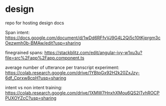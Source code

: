 # design
repo for hosting design docs

Span intent: https://docs.google.com/document/d/1wDd6RFfvVJ9G4L2Qj5c10tKjprgm3cOezwmh0b-BMAw/edit?usp=sharing

finegrained spans: https://stackblitz.com/edit/angular-ivy-w1xu3u?file=src%2Fapp%2Fapp.component.ts

average number of utterance per transcript experiment: https://colab.research.google.com/drive/1YBtpGx92H2k20ZxJzy-6df_Cprxw8cpH?usp=sharing

intent vs non intent training: https://colab.research.google.com/drive/1XMW7HnxhXMou6QS2ITvhROCPPUXOYZcC?usp=sharing
